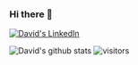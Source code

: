 ### Hi there 👋

<a href="https://www.linkedin.com/in/david-p%C3%A9rez-barroso-192824239/" target="blank"><img src="https://img.shields.io/badge/LinkedIn-0077B5?style=for-the-badge&logo=linkedin&logoColor=white" alt="David's LinkedIn"/></a>


![David's github stats](https://github-readme-stats.vercel.app/api?username=davidpb0&show_icons=true&theme=dracula&hide=contribs&count_private=true)
![visitors](https://pageview.vercel.app/?github_user=davidpb0)
<!--
**davidpb001/davidpb0** is a ✨ _special_ ✨ repository because its `README.md` (this file) appears on your GitHub profile.

Here are some ideas to get you started:

- 🔭 I’m currently working on ...
- 🌱 I’m currently learning ...
- 👯 I’m looking to collaborate on ...
- 🤔 I’m looking for help with ...
- 💬 Ask me about ...
- 📫 How to reach me: ...
- 😄 Pronouns: ...
- ⚡ Fun fact: ...
-->
